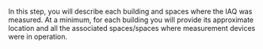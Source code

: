 In this step, you will describe each building and spaces where the IAQ was measured. At a minimum, for each building you will provide its approximate location and all the associated spaces/spaces where measurement devices were in operation.
